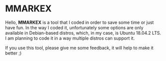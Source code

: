# MMARKEX

Hello, <b>MMARKEX</b> is a tool that I coded in order to save some time or
just have fun. In the way I coded it, unfortunately some options are only
available in Debian-based distros, which, in my case, is Ubuntu 18.04.2 LTS.
I am planning to code it in a way multiple distros can support it.

If you use this tool, please give me some feedback, it will help to make it
better ;)
